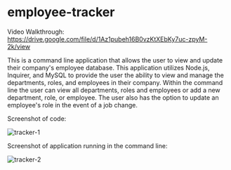 # employee-tracker


Video Walkthrough: https://drive.google.com/file/d/1Az1pubeh16B0vzKtXEbKy7uc-zpyM-2k/view

This is a command line application that allows the user to view and update their company's employee database. This application utilizes Node.js, Inquirer, and MySQL to provide the user the ability to view and manage the departments, roles, and employees in their company. Within the command line the user can view all departments, roles and employees or add a new department, role, or employee. The user also has the option to update an employee's role in the event of a job change. 


Screenshot of code:

![tracker-1](https://user-images.githubusercontent.com/104395889/190233456-e13b371b-e54e-4e91-af57-27b1c9694d7b.png)


Screenshot of application running in the command line:

![tracker-2](https://user-images.githubusercontent.com/104395889/190233560-1cd3d7f0-a450-441e-8511-b435214dba00.png)
